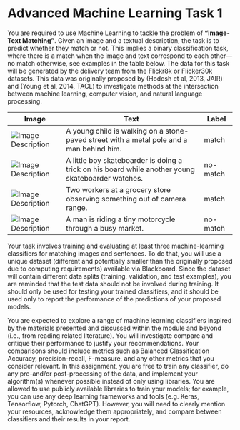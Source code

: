 # Advanced Machine Learning Task 1
You are required to use Machine Learning to tackle the problem of **“Image-Text Matching”**. Given an image and a textual description, the task is to predict whether they match or not. This implies a binary classification task, where there is a match when the image and text correspond to each other—no match otherwise, see examples in the table below. The data for this task will be generated by the delivery team from the Flickr8k or Flicker30k datasets. This data was originally proposed by (Hodosh et al, 2013, JAIR) and (Young et al, 2014, TACL) to investigate methods at the intersection between machine learning, computer vision, and natural language processing.

| Image | Text | Label |
| ----- | ---- | ----- |
| ![Image Description](https://github.com/RlNZLER/AML_Task1/blob/main/data/images/1514957266_a19827c538.jpg?raw=true) | A young child is walking on a stone-paved street with a metal pole and a man behind him. | match |
| ![Image Description](https://github.com/RlNZLER/AML_Task1/blob/main/data/images/47871819_db55ac4699.jpg?raw=true) | A little boy skateboarder is doing a trick on his board while another young skateboarder watches. | no-match |
| ![Image Description](image_url) | Two workers at a grocery store observing something out of camera range. | match |
| ![Image Description](image_url) | A man is riding a tiny motorcycle through a busy market. | no-match |

Your task involves training and evaluating at least three machine-learning classifiers for matching images and sentences. To do that, you will use a unique dataset (different and potentially smaller than the originally proposed due to computing requirements) available via Blackboard. Since the dataset will contain different data splits (training, validation, and test examples), you are reminded that the test data should not be involved during training. It should only be used for testing your trained classifiers, and it should be used only to report the performance of the predictions of your proposed models.

You are expected to explore a range of machine learning classifiers inspired by the materials presented and discussed within the module and beyond (i.e., from reading related literature). You will investigate compare and critique their performance to justify your recommendations. Your comparisons should include metrics such as Balanced Classification Accuracy, precision-recall, F-measure, and any other metrics that you consider relevant. In this assignment, you are free to train any classifier, do any pre-and/or post-processing of the data, and implement your algorithm(s) whenever possible instead of only using libraries. You are allowed to use publicly available libraries to train your models; for example, you can use any deep learning frameworks and tools (e.g. Keras, Tensorflow, Pytorch, ChatGPT). However, you will need to clearly mention your resources, acknowledge them appropriately, and compare between classifiers and their results in your report.
